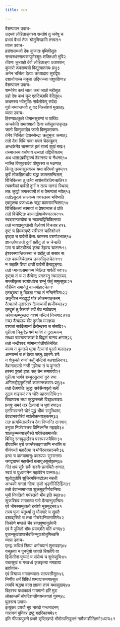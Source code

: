 ```yaml
---
title: ०८१

---
```

वैशम्पायन उवाच-  
उद्भवं लोहिताङ्गस्य सन्तोषं तु जनेषु च  
प्रभावं वैभवं तेजः श्रोतुमिच्छामि तत्त्वतः१  
व्यास उवाच-  
हरांशसम्भवो देवः कुजातः पृथिवीसुतः  
सत्त्वस्थस्सत्वसम्पूर्णश्शूरः शक्तिधरो भुवि२  
तीक्ष्णः क्रूरग्रहो देवो लोहिताङ्गः प्रतापवान्  
कुमारो रूपसम्पन्नो विद्युत्पातमयः प्रभुः३  
अनेन भर्जिता दैत्याः क्रव्यादाय सुरद्विषः  
दशायोगाच्च मनुजा उद्भिज्जाः पशुपक्षिणः४  
वैशम्पायन उवाच-  
शम्भोरेष कथं जातः कथं जातो महीसुतः  
ग्रहो देवः कथं क्रूर एतदिच्छामि वेदितुम्५  
कथमस्य भवेत्तुष्टिः सर्वलोकेषु सर्वदा  
गुरो मय्याप्तभावे तु वद निस्संशयं मुखात्६  
व्यास उवाच-  
हिरण्याक्षकुले धीमानसुराणां च पार्थिवः  
अन्धकेति समाख्यातो दैत्यः सर्वसुरान्तकृत्७  
जातो विष्णुवरादेव जातो विष्णुपराक्रमः  
तेनैव निर्जिता देवास्सेन्द्राः क्रतुभुजः क्रमात्८  
ततो देवा विधिं गत्वा वचनं चेदमब्रुवन्  
अन्धकेनैव चास्माकं हृतं राज्यं सुखं मखः९  
तस्मात्तस्य वधोपाय उच्यतां तद्विधीयताम्  
अथ धाताऽब्रवीद्वाक्यं देवानस्य च नैधनम्१०  
नास्ति विष्णुवरादेव पीयूषस्य च भक्षणात्  
किन्तु तस्यासुरत्वस्य यथा परिभवो ध्रुवम्११  
कुर्वे लोकहितार्थाय श्रद्धां कामसमन्विताम्  
विचिकित्सा तु तत्रैव सर्वास्त्रीरतिगच्छति१२  
त्यक्त्वैकां पार्वतीं दुर्गां न तस्य मानसं स्थिरम्  
ततः क्रुद्धो जगत्स्वामी तं च वैरूप्यतां नयेत्१३  
ततोऽसुरत्वं सन्त्यज्य गणस्तस्य भविष्यति  
एवमुक्त्वा प्रजाध्यक्षः श्रद्धां कामसमन्विताम्१४  
विचिकित्सां स्वमायां च प्रेषयामास तं प्रति  
ततो विचेष्टितः कामाद्योषान्वेषणतत्परः१५  
स्वदारान्परयोषां च नापश्यद्विचिकित्सया  
ततो मायाप्रयुक्तोसौ त्रैलोक्यं विचचार ह१६  
दृष्टं च हिमवत्पृष्ठे स्त्रीरत्नं चातिशोभनं  
दृष्ट्वा च पार्वतीं दैत्यः कामस्य वशगोऽभवत्१७  
ज्ञानलोपात्ततो दुर्गां ग्रहीतुं तां स चेच्छति  
उमा च कोटवीरूपं कृत्वा देहस्य चात्मनः१८  
ईश्वरस्यान्तिकस्था च ग्रहीतुं तां ससार सः  
ततः कामविचेताश्च उन्मत्तीकृतचेतनः१९  
न जहाति शिवां धात्रीं पार्वतीं दैत्यपुङ्गवः  
ततो ध्यानात्समागम्य मिलितः पार्वतीं धवः२०  
दृष्ट्वा तं च स दैत्येन्द्रः प्रगतस्तु स्वमालयम्  
सज्जीकृत्य स्वयोधांश्च शम्भुं जेतुं समुत्सुकः२१  
गौरीमेव समानेतुं काममोहादचेतनः  
एतच्छ्रुत्वा तु त्रिदशा गत्वा तं नन्दिनेरिताः२२  
अकुर्वंश्च महद्युद्धं घोरं लोकभयङ्करम्  
दैत्यान्रणे मृतांस्तत्र दैत्याचार्यो ह्यजीवयत्२३  
एतद्वृत्तं तु कैलासे सर्वे चैव न्यवेदयन्  
क्रोधाच्छम्भुस्तदा वाक्यं नन्दिनं निजगाद ह२४  
गच्छ दैत्यालयं वीर द्रुतमेव ममाज्ञया  
पश्यतां सर्वदैत्यानां दैत्येन्द्रस्य च संसदि२५  
गृहीत्वा चिकुरेऽत्यर्थं भार्गवं तं दुरात्मकम्  
लब्ध्वा चास्मत्सकाशं वै विह्वलं चानय क्षणात्२६  
ततो नन्दीश्वरः श्रीमान्पार्वतीपतिनेरितः  
काव्यं तं कुन्तले धृत्वा दैत्यानां पुरतो बलात्२७  
आनयन्तं च तं दैत्या जघ्नुः प्रहरणैः शरैः  
न शेकुस्ते रुजां कर्तुं नन्दिनो बलशालिनः२८  
देवानामग्रतो नन्दी गृहीत्वा तं च कुन्तले  
हरस्य पुरतो हृष्टः सह तेन समाययौ२९  
गृहीत्वा भार्गवं शम्भुरसुराणां गुरुं रुषा  
अगिलद्रौद्रमूर्तोऽसौ कालान्तकसमः प्रभुः३०  
ततो दैत्यपतिः क्रुद्धः सर्वसैन्यवृतो बली  
दुद्राव शङ्करं तत्र घोरैः प्रहरणादिभिः३१  
त्रिदशाश्च तथा क्रुद्धास्ततो विद्याधरादयः  
प्रययुः समरं तत्र दैत्यानां च भृशं रुषा३२  
एतस्मिन्नन्तरे घोरं युद्धं भीष्मं समुत्थितम्  
देवदानवयोरेवं सर्वलोकभयङ्करम्३३  
ततः प्रत्ययितास्त्रैश्च देवा निघ्नन्ति दानवान्  
दनुजा निर्जरांस्तत्र विनिघ्नन्ति महाहवे३४  
शातकुम्भमयाङ्गैस्ते शरैर्वज्रसमानकैः  
बिभिदू रत्नपुङ्खैश्च परस्परजयैषिणः३५  
दीपयन्ति भृशं कान्तैस्तद्गात्राणि नभांसि च  
वीर्यवन्तो महादैत्या न मोघैरस्त्रसञ्चयैः३६  
हत्वा च पातयामासुः काश्यपाः सुरसत्तमाः  
जगद्व्याप्तं महासैन्यं बलायुधसुसंवृतम्३७  
नीतं क्षयं सुरैः सर्वैः शस्त्रैः प्रत्ययितैः क्षणात्  
स्वयं च युध्यमानेन महादेवेन यत्नतः३८  
शूलोद्धृतोपि सुचिरमविनष्टोऽथ नम्रधीः  
अन्धको गणतां नीत्वा कृतो भृङ्गीरिटिर्द्विज३९  
ततो देवान्समाभाष्य शुक्रमुद्गीर्णवान्शिवः  
भूमौ निपतितो गर्भस्ततो भौम इति स्मृतः४०  
शुक्रश्शिवं समाभाष्य गतो दैत्यान्मुदान्वितः  
एवं भौमस्समुत्पन्नो हरांशो भूसमुद्भवः४१  
तस्य पूजा चतुर्थ्यां तु भौमवारे च सुव्रतैः  
दशाद्यरिष्टे च तथा गोचरेऽनिष्टराशिगे४२  
त्रिकोणे मण्डले चैव रक्तपुष्पानुलेपनैः  
एवं वै पूजितो भौमः प्रयच्छति मतिं धनम्४३  
पुत्रान्सुखंयशश्चैवकिम्भूयःश्रोतुमिच्छसि  
व्यास उवाच-  
एतद्वः कथितं शिष्या धर्माख्यानं शुभावहम्४४  
यच्छ्रुत्वा न पुनर्भूयो जायते म्रियतेपि वा  
द्विजातीनां पुण्यदं च संसेव्यं च शुभेप्सुभिः४५  
यथासुखं च गच्छध्वं कृतकृत्या ममाज्ञया  
ब्रह्मोवाच-  
एवं विश्राव्य भगवान्व्यासः सत्यवतीसुतः४६  
निर्णीय धर्मं विविधं शम्याप्रासमगात्सुत  
त्वमपि श्रद्धया वत्स ज्ञात्वा तत्त्वं यथासुखम्४७  
विहरस्व यथाकालं गायमानो हरिं मुदा  
लोकान्धर्मं चोपदिशन्प्रीणयन्जगतां गुरुम्४८  
पुलस्त्य उवाच-  
इत्युक्तः प्रययौ भूप नारदो गन्धमादनम्  
नारायणं मुनिवरं द्रष्टुं बदरिकाश्रमे४९  
इति श्रीपाद्मपुराणे प्रथमे सृष्टिखण्डे भौमोत्पत्तिपूजनं नामैकाशीतितमोऽध्यायः८१